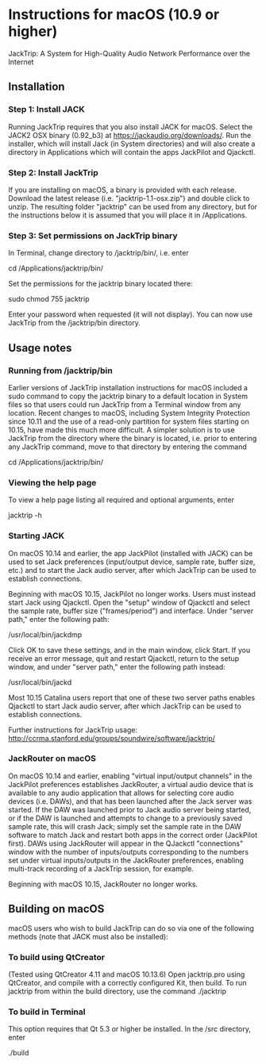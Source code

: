 # Instructions for macOS (10.9 or higher)

JackTrip: A System for High-Quality Audio Network Performance over the Internet

## Installation

### Step 1: Install JACK

Running JackTrip requires that you also install JACK for macOS. Select the JACK2 OSX binary (0.92_b3) at <https://jackaudio.org/downloads/>. Run the installer, which will install Jack (in System directories) and will also create a directory in Applications which will contain the apps JackPilot and Qjackctl.

### Step 2: Install JackTrip

If you are installing on macOS, a binary is provided with each release. Download the latest release (i.e. "jacktrip-1.1-osx.zip") and double click to unzip. The resulting folder "jacktrip" can be used from any directory, but for the instructions below it is assumed that you will place it in /Applications.

### Step 3: Set permissions on JackTrip binary

In Terminal, change directory to /jacktrip/bin/, i.e. enter

cd /Applications/jacktrip/bin/

Set the permissions for the jacktrip binary located there:

sudo chmod 755 jacktrip

Enter your password when requested (it will not display). You can now use JackTrip from the /jacktrip/bin directory. 

## Usage notes

### Running from /jacktrip/bin

Earlier versions of JackTrip installation instructions for macOS included a sudo command to copy the jacktrip binary to a default location in System files so that users could run JackTrip from a Terminal window from any location. Recent changes to macOS, including System Integrity Protection since 10.11 and the use of a read-only partition for system files starting on 10.15, have made this much more difficult. A simpler solution is to use JackTrip from the directory where the binary is located, i.e.  prior to entering any JackTrip command, move to that directory by entering the command

cd /Applications/jacktrip/bin/

### Viewing the help page

To view a help page listing all required and optional arguments, enter

jacktrip -h

### Starting JACK

On macOS 10.14 and earlier, the app JackPilot (installed with JACK) can be used to set Jack preferences (input/output device, sample rate, buffer size, etc.) and to start the Jack audio server, after which JackTrip can be used to establish connections.

Beginning with macOS 10.15, JackPilot no longer works. Users must instead start Jack using Qjackctl. Open the "setup" window of Qjackctl and select the sample rate, buffer size ("frames/period") and interface. Under "server path," enter the following path:

/usr/local/bin/jackdmp

Click OK to save these settings, and in the main window, click Start. If you receive an error message, quit and restart Qjackctl, return to the setup window, and under "server path," enter the following path instead:

/usr/local/bin/jackd

Most 10.15 Catalina users report that one of these two server paths enables Qjackctl to start Jack audio server, after which JackTrip can be used to establish connections.

Further instructions for JackTrip usage: <http://ccrma.stanford.edu/groups/soundwire/software/jacktrip/>

### JackRouter on macOS

On macOS 10.14 and earlier, enabling "virtual input/output channels" in the JackPilot preferences establishes JackRouter, a virtual audio device that is available to any audio application that allows for selecting core audio devices (i.e. DAWs), and that has been launched after the Jack server was started. If the DAW was launched prior to Jack audio server being started, or if the DAW is launched and attempts to change to a previously saved sample rate, this will crash Jack; simply set the sample rate in the DAW software to match Jack and restart both apps in the correct order (JackPilot first). DAWs using JackRouter will appear in the QJackctl "connections" window with the number of inputs/outputs corresponding to the numbers set under virtual inputs/outputs in the JackRouter preferences, enabling multi-track recording of a JackTrip session, for example.

Beginning with macOS 10.15, JackRouter no longer works.

## Building on macOS

macOS users who wish to build JackTrip can do so via one of the following methods (note that JACK must also be installed):

### To build using QtCreator

(Tested using QtCreator 4.11 and macOS 10.13.6) Open jacktrip.pro using QtCreator, and compile with a correctly configured Kit, then build. To run jacktrip from within the build directory, use the command ./jacktrip

### To build in Terminal

This option requires that Qt 5.3 or higher be installed. In the /src directory, enter

./build



